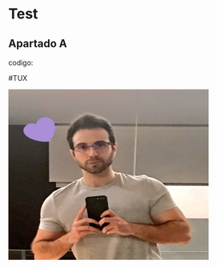 # Test

## Apartado A

codigo:

  <html>
    <head>
    </head>
  <html>

#TUX

<img src="C6lORmoWkAAeRzr.jpg" alt="vegetta" width="400" height="341">
